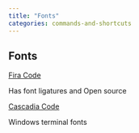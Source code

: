 ```yaml
---
title: "Fonts"
categories: commands-and-shortcuts
---
```


## Fonts

[Fira Code](https://github.com/tonsky/FiraCode/wiki/VS-Code-Instructions)

Has font ligatures and Open source

[Cascadia Code](https://github.com/microsoft/cascadia-code/releases)

Windows terminal fonts
